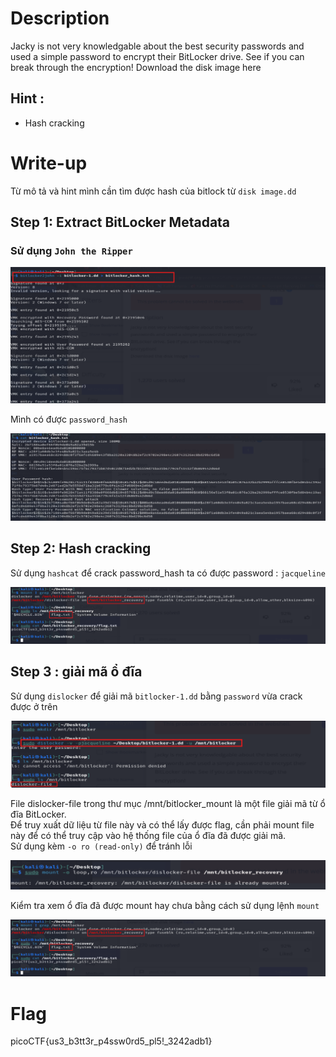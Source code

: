 
# Description

Jacky is not very knowledgable about the best security passwords and used a simple password to encrypt their BitLocker drive. See if you can break through the encryption!
Download the disk image here
## Hint :   
  - Hash cracking

# Write-up

Từ mô tả và hint mình cần tìm được hash của bitlock từ `disk image.dd`

## Step 1: Extract BitLocker Metadata

### Sử dụng `John the Ripper`  

![Image 1](image2.png)

Mình có được `password_hash`  

![Image 2](image3.png)  

## Step 2: Hash cracking

Sử dụng `hashcat` để crack password_hash ta có được password : `jacqueline`

![Image 3](image6.png)  

## Step 3 : giải mã ổ đĩa
Sử dụng `dislocker` để giải mã `bitlocker-1.dd` bằng `password` vừa crack được ở trên

![Image 4](image4.png)

File dislocker-file trong thư mục /mnt/bitlocker_mount là một file giải mã từ ổ đĩa BitLocker.  
Để truy xuất dữ liệu từ file này và có thể lấy được flag, cần phải mount file này để có thể truy cập vào hệ thống file của ổ đĩa đã được giải mã.  
Sử dụng kèm `-o ro (read-only)` để tránh lỗi 

![Image 5](image5.png)

Kiểm tra xem ổ đĩa đã được mount hay chưa bằng cách sử dụng lệnh `mount`  

![Image 6](image6.png)

# Flag
picoCTF{us3_b3tt3r_p4ssw0rd5_pl5!_3242adb1}


